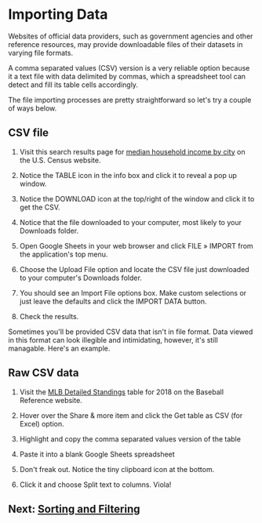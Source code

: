 # Importing Data
Websites of official data providers, such as government agencies and other reference resources, may provide downloadable files of their datasets in varying file formats.

A comma separated values (CSV) version is a very reliable option because it a text file with data delimited by commas, which a spreadsheet tool can detect and fill its table cells accordingly.

The file importing processes are pretty straightforward so let's try a couple of ways below.

## CSV file
1. Visit this search results page for [median household income by city](https://www.census.gov/search-results.html?searchType=web&cssp=SERP&q=median%20household%20income%20by%20city) on the U.S. Census website.

2. Notice the TABLE icon in the info box and click it to reveal a pop up window.

3. Notice the DOWNLOAD icon at the top/right of the window and click it to get the CSV.

4. Notice that the file downloaded to your computer, most likely to your Downloads folder.

5. Open Google Sheets in your web browser and click FILE » IMPORT from the application's top menu.

7. Choose the Upload File option and locate the CSV file just downloaded to your computer's Downloads folder.

8. You should see an Import File options box. Make custom selections or just leave the defaults and click the IMPORT DATA button.

9. Check the results.

Sometimes you'll be provided CSV data that isn't in file format. Data viewed in this format can look illegible and intimidating, however, it's still managable. Here's an example.

## Raw CSV data
1. Visit the [MLB Detailed Standings](https://www.baseball-reference.com/leagues/MLB/2017-standings.shtml#all_expanded_standings_overall) table for 2018 on the Baseball Reference website.

2. Hover over the Share & more item and click the Get table as CSV (for Excel) option.

3. Highlight and copy the comma separated values version of the table

4. Paste it into a blank Google Sheets spreadsheet

5. Don't freak out. Notice the tiny clipboard icon at the bottom.

6. Click it and choose Split text to columns. Viola!

## Next: [Sorting and Filtering](02-sorting-filtering.md)
